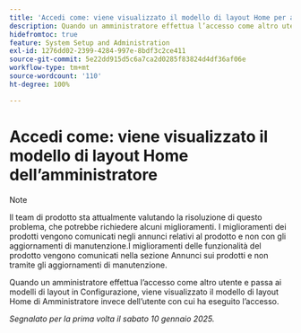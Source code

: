 ```yaml
---
title: 'Accedi come: viene visualizzato il modello di layout Home per amministratori'
description: Quando un amministratore effettua l’accesso come altro utente e passa ai modelli di layout in Configurazione, viene visualizzato il modello di layout Home di Amministratore invece dell’utente con cui ha eseguito l’accesso.
hidefromtoc: true
feature: System Setup and Administration
exl-id: 1276dd02-2399-4284-997e-8bdf3c2ce411
source-git-commit: 5e22dd915d5c6a7ca2d0285f83824d4df36af06e
workflow-type: tm+mt
source-wordcount: '110'
ht-degree: 100%

---
```


# Accedi come: viene visualizzato il modello di layout Home dell’amministratore

>[!NOTE]
>
>Il team di prodotto sta attualmente valutando la risoluzione di questo problema, che potrebbe richiedere alcuni miglioramenti. I miglioramenti dei prodotti vengono comunicati negli annunci relativi al prodotto e non con gli aggiornamenti di manutenzione.I miglioramenti delle funzionalità del prodotto vengono comunicati nella sezione Annunci sui prodotti e non tramite gli aggiornamenti di manutenzione.

Quando un amministratore effettua l’accesso come altro utente e passa ai modelli di layout in Configurazione, viene visualizzato il modello di layout Home di Amministratore invece dell’utente con cui ha eseguito l’accesso.

_Segnalato per la prima volta il sabato 10 gennaio 2025._
